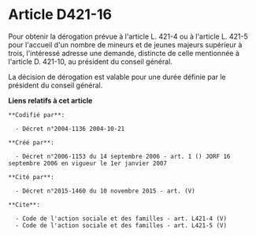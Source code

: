 # Article D421-16

Pour obtenir la dérogation prévue à l'article L. 421-4 ou à l'article L. 421-5 pour l'accueil d'un nombre de mineurs et de
jeunes majeurs supérieur à trois, l'intéressé adresse une demande, distincte de celle mentionnée à l'article D. 421-10, au
président du conseil général. 

La décision de dérogation est valable pour une durée définie par le président du conseil général.

**Liens relatifs à cet article**

	**Codifié par**:

	  - Décret n°2004-1136 2004-10-21

	**Créé par**:

	  - Décret n°2006-1153 du 14 septembre 2006 - art. 1 () JORF 16 septembre 2006 en vigueur le 1er janvier 2007

	**Cité par**:

	  - Décret n°2015-1460 du 10 novembre 2015 - art. (V)

	**Cite**:

	  - Code de l'action sociale et des familles - art. L421-4 (V)
	  - Code de l'action sociale et des familles - art. L421-5 (V)
